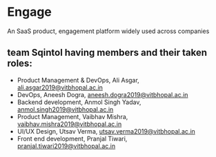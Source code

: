 # Engage
An SaaS product, engagement platform widely used across companies

## team Sqintol having members and their taken roles:
- Product Management & DevOps, Ali Asgar, ali.asgar2019@vitbhopal.ac.in
- DevOps, Aneesh Dogra, aneesh.dogra2019@vitbhopal.ac.in
- Backend development, Anmol Singh Yadav, anmol.singh2019@vitbhopal.ac.in
- Product Management, Vaibhav Mishra, vaibhav.mishra2019@vitbhopal.ac.in
- UI/UX Design, Utsav Verma, utsav.verma2019@vitbhopal.ac.in
- Front end development, Pranjal Tiwari, pranjal.tiwari2019@vitbhopal.ac.in
